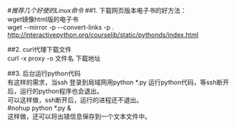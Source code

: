 #*推荐几个好使的Linux命令*
##1.  下载网页版本电子书的好方法：  
wget镜像html版的电子书  
wget --mirror  -p --convert-links -p . http://interactivepython.org/courselib/static/pythonds/index.html


##2.  curl代理下载文件  
curl -x  proxy -o 文件名 下载地址

##3.  后台运行python代码  
有这样的需求，当ssh 登录到局域网用python *.py 运行python代码，等ssh断开后，运行的python程序也会退出。  
可以这样做，ssh断开后，运行的进程还不退出。  
#nohup python *.py &      
这样做，还可以将出错信息保存到一个文本文件中。


